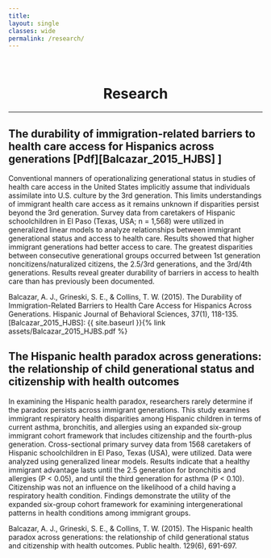 ```yaml
---
title: 
layout: single
classes: wide
permalink: /research/
---
```

<br/> 


# <center> Research </center>
- - -

## The durability of immigration-related barriers to health care access for Hispanics across generations [Pdf][Balcazar_2015_HJBS] ]

Conventional manners of operationalizing generational status in studies of health care access in the United States implicitly assume that individuals assimilate into U.S. culture by the 3rd generation. This limits understandings of immigrant health care access as it remains unknown if disparities persist beyond the 3rd generation. Survey data from caretakers of Hispanic schoolchildren in El Paso (Texas, USA; n = 1,568) were utilized in generalized linear models to analyze relationships between immigrant generational status and access to health care. Results showed that higher immigrant generations had better access to care. The greatest disparities between consecutive generational groups occurred between 1st generation noncitizens/naturalized citizens, the 2.5/3rd generations, and the 3rd/4th generations. Results reveal greater durability of barriers in access to health care than has previously been documented.

Balcazar, A. J., Grineski, S. E., & Collins, T. W. (2015). The Durability of Immigration-Related Barriers to Health Care Access for Hispanics Across Generations. Hispanic Journal of Behavioral Sciences, 37(1), 118-135. [Balcazar_2015_HJBS]: {{ site.baseurl }}{% link assets/Balcazar_2015_HJBS.pdf %}

## The Hispanic health paradox across generations: the relationship of child generational status and citizenship with health outcomes

In examining the Hispanic health paradox, researchers rarely determine if the paradox persists across immigrant generations. This study examines immigrant respiratory health disparities among Hispanic children in terms of current asthma, bronchitis, and allergies using an expanded six-group immigrant cohort framework that includes citizenship and the fourth-plus generation. Cross-sectional primary survey data from 1568 caretakers of Hispanic schoolchildren in El Paso, Texas (USA), were utilized. Data were analyzed using generalized linear models. Results indicate that a healthy immigrant advantage lasts until the 2.5 generation for bronchitis and allergies (P < 0.05), and until the third generation for asthma (P < 0.10). Citizenship was not an influence on the likelihood of a child having a respiratory health condition. Findings demonstrate the utility of the expanded six-group cohort framework for examining intergenerational patterns in health conditions among immigrant groups.

Balcazar, A. J., Grineski, S. E., & Collins, T. W. (2015). The Hispanic health paradox across generations: the relationship of child generational status and citizenship with health outcomes. Public health. 129(6), 691-697.
